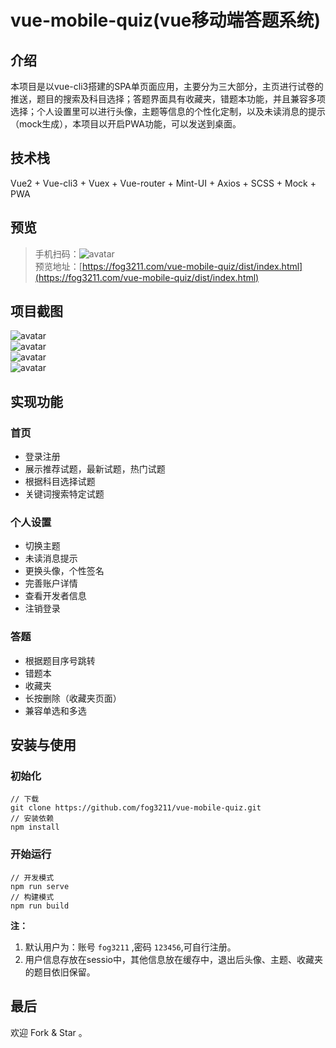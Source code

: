 # vue-mobile-quiz(vue移动端答题系统)

## 介绍

本项目是以vue-cli3搭建的SPA单页面应用，主要分为三大部分，主页进行试卷的推送，题目的搜索及科目选择；答题界面具有收藏夹，错题本功能，并且兼容多项选择；个人设置里可以进行头像，主题等信息的个性化定制，以及未读消息的提示（mock生成），本项目以开启PWA功能，可以发送到桌面。

## 技术栈

Vue2 + Vue-cli3 + Vuex + Vue-router + Mint-UI + Axios + SCSS + Mock + PWA

## 预览

> 手机扫码：![avatar](https://img.fog3211.com/1552372642.png)  
> 预览地址：[https://fog3211.com/vue-mobile-quiz/dist/index.html](https://fog3211.com/vue-mobile-quiz/dist/index.html)

## 项目截图  

![avatar](https://img.fog3211.com/FLN8M2CIR%257D%255BI2OOH1V0T0%255B1.png)  
![avatar](https://img.fog3211.com/PZX8A__%2525K@CLBN8T%2560RZIAJ2.png)  
![avatar](https://img.fog3211.com/VP02%2560G%25287A2XZOO%2529%2525NRQ8D$E.png)  
![avatar](https://img.fog3211.com/I9VXOFYE%2525_I4%257D~FQNSZ1TY4.png)  

## 实现功能

### 首页

- 登录注册
- 展示推荐试题，最新试题，热门试题
- 根据科目选择试题
- 关键词搜索特定试题

### 个人设置

- 切换主题
- 未读消息提示
- 更换头像，个性签名
- 完善账户详情
- 查看开发者信息
- 注销登录

### 答题

- 根据题目序号跳转
- 错题本
- 收藏夹
- 长按删除（收藏夹页面）
- 兼容单选和多选

## 安装与使用

### 初始化

```shell
// 下载
git clone https://github.com/fog3211/vue-mobile-quiz.git
// 安装依赖
npm install
```

### 开始运行

```shell
// 开发模式
npm run serve
// 构建模式
npm run build
```

**注：** 

1. 默认用户为：账号 `fog3211` ,密码 `123456`,可自行注册。
2. 用户信息存放在sessio中，其他信息放在缓存中，退出后头像、主题、收藏夹的题目依旧保留。

## 最后

欢迎 Fork & Star 。

